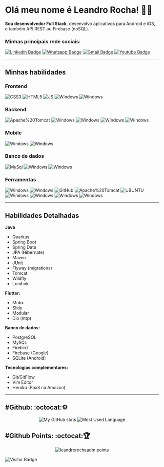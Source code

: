 # Olá meu nome é Leandro Rocha! :man_technologist:

**Sou desenvolvedor Full Stack**, desenvolvo aplicativos para Android e iOS, e também API REST ou Firebase (noSQL).

### Minhas principais rede sociais:

[![Linkedin Badge](https://img.shields.io/badge/-Linkedin-6633cc?style=flat-square&logo=Linkedin&logoColor=white&color=black&link=https://www.linkedin.com/in/leandrorochaadm/)](https://www.linkedin.com/in/leandrorochaadm/)
[![Whatsapp Badge](https://img.shields.io/badge/-WhatsApp-6633cc?style=flat-square&logo=Whatsapp&logoColor=white&color=black&link=https://api.whatsapp.com/message/NREZGGL4OBHXF1)](https://api.whatsapp.com/message/NREZGGL4OBHXF1)
[![Gmail Badge](https://img.shields.io/badge/-Gmail-c14438?style=flat-square&logo=Gmail&logoColor=white&color=black&link=mailto:leandrorochaadm@gmail.com)](mailto:leandrorochaadm@gmail.com)
[![Youtube Badge](https://img.shields.io/badge/-YouTube-c14438?style=flat-square&logo=YouTube&logoColor=white&color=black&link=https://www.youtube.com/channel/UC3IOIEHrxIHDeWBxAklINTA)](https://www.youtube.com/channel/UC3IOIEHrxIHDeWBxAklINTA)

---
## Minhas habilidades

<!-- language -->



### Frontend

<p>
    <img alt="CSS3" src="https://img.shields.io/badge/CSS-239120?&style=for-the-badge&logo=css3&logoColor=white"/>  
    <img alt="HTML5" src="https://img.shields.io/badge/HTML5-E34F26?style=for-the-badge&logo=html5&logoColor=white"/>
    <img alt="JS" src="https://img.shields.io/badge/JavaScript-F7DF1E?style=for-the-badge&logo=javascript&logoColor=black"/>
    <img alt="Windows" src="https://img.shields.io/badge/Vue.js-35495E?style=for-the-badge&logo=vue.js&logoColor=4FC08D"/>
    <img alt="Windows" src="https://img.shields.io/badge/Quasar-1976D2?style=for-the-badge&logo=Quasar&logoColor=fff"/>
</p>

### Backend
<p>
    <img alt="Apache%20Tomcat" src="https://img.shields.io/badge/C%20 Sharp-239120?style=for-the-badge&logo=C%20Sharp&logoColor=fff"/>
    <img alt="Windows" src="https://img.shields.io/badge/-Java-f12433?style=for-the-badge&logo=java&logoColor=fff"/>
    <img alt="Windows" src="https://img.shields.io/badge/-Spring-6DB33F?style=for-the-badge&logo=Spring&logoColor=fff"/>
    <img alt="Windows" src="https://img.shields.io/badge/-Go-00ADD8?style=for-the-badge&logo=Go&logoColor=fff"/>
    <img alt="Windows" src="https://img.shields.io/badge/Delphi-EE1F35?style=for-the-badge&logo=Delphi&logoColor=fff"/>
</p>

### Mobile
<p>
    <img alt="Windows" src="https://img.shields.io/badge/-Flutter-blue?style=for-the-badge&logo=Flutter&logoColor=white"/>
    <img alt="Windows" src="https://img.shields.io/badge/-Dart-0175C2?style=for-the-badge&logo=Dart&logoColor=white"/>
</p>

### Banco de dados

<!-- data base -->
<p>
    <img alt="MySql" src="https://img.shields.io/badge/MySQL-4479A1?style=for-the-badge&logo=mysql&logoColor=white"/>
    <img alt="Windows" src="https://img.shields.io/badge/-Postgresql-336791?style=for-the-badge&logo=postgresql&logoColor=white"/>
    <img alt="Windows" src="https://img.shields.io/badge/-Firebase-FFCA28?style=for-the-badge&logo=firebase&logoColor=272b33"/>
</p>

### Ferramentas
<!-- tools -->
<p>
    <img alt="Windows" src="https://img.shields.io/badge/Git-F05032?style=for-the-badge&logo=git&logoColor=fff"/>
    <img alt="Windows" src="https://img.shields.io/badge/-Bitbucket-0052CC?style=for-the-badge&logo=Bitbucket&logoColor=fff"/>
    <img alt="GitHub" src="https://img.shields.io/badge/GitHub-100000?style=for-the-badge&logo=github&logoColor=white"/>
    <img alt="Apache%20Tomcat" src="https://img.shields.io/badge/Apache%20Tomcat-F8DC75?style=for-the-badge&logo=Apache%20Tomcat&logoColor=black"/>
    <img alt="UBUNTU" src="https://img.shields.io/badge/Ubuntu-E95420?style=for-the-badge&logo=ubuntu&logoColor=white"/>
    <img alt="Windows" src="https://img.shields.io/badge/Windows-0078D6?style=for-the-badge&logo=windows&logoColor=white"/>
    <img alt="Windows" src="https://img.shields.io/badge/-jira%20software-0052CC?style=for-the-badge&logo=jira-software&logoColor=fff"/>
    <img alt="Windows" src="https://img.shields.io/badge/-Neovim-57A143?style=for-the-badge&logo=Neovim&logoColor=fff"/>
    <img alt="Windows" src="https://img.shields.io/badge/-Heroku-430098?style=for-the-badge&logo=Heroku&logoColor=fff"/>
</p>
<hr>

## Habilidades Detalhadas

**Java**
* Quarkus
* Spring Boot <!-- * Spring Security --> 
* Spring Data
* JPA (Hibernate)
* Maven
* JUnit
* Flyway (migrations)
* Tomcat
* Wildfly <!-- * JSF (Primefaces) -->
* Lombok

**Flutter:**
* Mobx
* Slidy
* Modular
* Dio (http)

**Banco de dados:**
* PostgreSQL
* MySQL
* Firebird
* Firebase (Google)
* SQLite (Android)

**Tecnologias complementares:**
* Git/GitFlow
* Vim Editor
* Heroku (PaaS na Amazon)


<hr>

<h2 align='left'>#Github: :octocat:⚙️</h2>
<p align="center">
    <img  align="center" src="https://github-readme-stats.codestackr.vercel.app/api?username=leandrorochaadm&show_icons=true&hide_border=true&layout=compact&theme=gotham" alt="My GitHub stats"/>
    <img  align="center" src="https://github-readme-stats.vercel.app/api/top-langs/?username=leandrorochaadm&langs_count=10&layout=compact&show_icons=true&theme=gotham" alt="Most Used Language"/>
</p>

<h2 align='left'>#Github Points: :octocat:🏆️</h2>
<p align="center">
    <img src="https://github-profile-trophy.vercel.app/?username=leandrorochaadm&margin-w=7&hide_border=true&theme=darkhub" alt="leandrorochaadm points"/>
</p>

![Visitor Badge](https://visitor-badge.laobi.icu/badge?page_id=leandrorochaadm)
